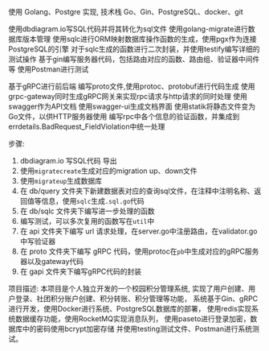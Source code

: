 使用 Golang、Postgre 实现,
技术栈 Go、Gin、PostgreSQL、docker、git

使用dbdiagram.io写SQL代码并将其转化为sql文件
使用golang-migrate进行数据库版本管理
使用sqlc进行ORM映射数据库操作函数的生成，使用pgx作为连接PostgreSQL的引擎
对于sqlc生成的函数进行二次封装，并使用testify编写详细的测试操作
基于gin编写服务器代码，包括路由对应的函数、路由组、验证器中间件等
使用Postman进行测试

基于gRPC进行前后端
编写proto文件,使用protoc、protobuf进行代码生成
使用grpc-gateway同时生成gRPC网关来实现rpc请求与http请求的同时处理
使用swagger作为API文档   使用swagger-ui生成文档界面
使用statik将静态文件变为Go文件，以供HTTP服务器使用
编写rpc中各个信息的验证函数，并集成到errdetails.BadRequest_FieldViolation中统一处理



步骤:
1. dbdiagram.io 写SQL代码 导出
2. 使用`migratecreate`生成对应的migration up、down文件
3. 使用`migrateup`生成数据库
4. 在 db/query 文件夹下新建数据表对应的查询sql文件，在注释中注明名称、返回值等信息，使用`sqlc`生成`.sql.go`代码
5. 在 db/sqlc 文件夹下编写进一步处理的函数
6. 编写测试，可以多次复用的函数写在`util`中
7. 在 api 文件夹下编写 url 请求处理，在server.go中注册路由，在validator.go中写验证器
8. 在 proto 文件夹下编写 gRPC 代码，使用protoc在`pb`中生成对应的gRPC服务器以及gateway代码
9. 在 gapi 文件夹下编写gRPC代码的封装


项目描述: 本项目是个人独立开发的一个校园积分管理系统,
实现了用户创建、用户登录、社团积分账户创建、积分转账、积分管理等功能，
系统基于Gin、gRPC进行开发，使用Docker进行系统、PostgreSQL数据库的部署，
使用redis实现系统数据缓存功能，使用RocketMQ实现消息队列，
使用paseto进行登录加密，数据库中的密码使用bcrypt加密存储
并使用testing测试文件、Postman进行系统测试。